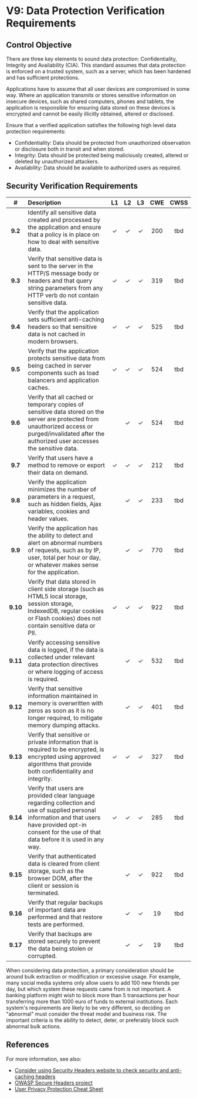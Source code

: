 # V9: Data Protection Verification Requirements

## Control Objective

There are three key elements to sound data protection: Confidentiality, Integrity and Availability (CIA). This standard assumes that data protection is enforced on a trusted system, such as a server, which has been hardened and has sufficient protections.

Applications have to assume that all user devices are compromised in some way. Where an application transmits or stores sensitive information on insecure devices, such as shared computers, phones and tablets, the application is responsible for ensuring data stored on these devices is encrypted and cannot be easily illicitly obtained, altered or disclosed.

Ensure that a verified application satisfies the following high level data protection requirements:

* Confidentiality: Data should be protected from unauthorized observation or disclosure both in transit and when stored.
* Integrity: Data should be protected being maliciously created, altered or deleted by unauthorized attackers.
* Availability: Data should be available to authorized users as required.

## Security Verification Requirements

| # | Description | L1 | L2 | L3 | CWE | CWSS |
| :---: | :--- | :---: | :---:| :---: | :---: | :---: |
| **9.2** | Identify all sensitive data created and processed by the application and ensure that a policy is in place on how to deal with sensitive data. | ✓ | ✓ | ✓ | 200 | tbd | 
| **9.3** | Verify that sensitive data is sent to the server in the HTTP/S message body or headers and that query string parameters from any HTTP verb do not contain sensitive data. | ✓ | ✓ | ✓ | 319 | tbd | 
| **9.4** | Verify that the application sets sufficient anti-caching headers so that sensitive data is not cached in modern browsers. | ✓ | ✓ | ✓ | 525 | tbd | 
| **9.5** | Verify that the application protects sensitive data from being cached in server components such as load balancers and application caches. | ✓ | ✓ | ✓ | 524 | tbd | 
| **9.6** | Verify that all cached or temporary copies of sensitive data stored on the server are protected from unauthorized access or purged/invalidated after the authorized user accesses the sensitive data. |  | ✓ | ✓ | 524 | tbd | 
| **9.7** | Verify that users have a method to remove or export their data on demand. | ✓ | ✓ | ✓ | 212 | tbd | 
| **9.8** | Verify the application minimizes the number of parameters in a request, such as hidden fields, Ajax variables, cookies and header values. |  | ✓ | ✓ | 233 | tbd | 
| **9.9** | Verify the application has the ability to detect and alert on abnormal numbers of requests, such as by IP, user, total per hour or day, or whatever makes sense for the application.  |  | ✓ | ✓ | 770 | tbd |
| **9.10** | Verify that data stored in client side storage (such as HTML5 local storage, session storage, IndexedDB, regular cookies or Flash cookies) does not contain sensitive data or PII. | ✓ | ✓ | ✓ | 922 | tbd |
| **9.11** | Verify accessing sensitive data is logged, if the data is collected under relevant data protection directives or where logging of access is required. |  | ✓ | ✓ | 532 | tbd | 
| **9.12** | Verify that sensitive information maintained in memory is overwritten with zeros as soon as it is no longer required, to mitigate memory dumping attacks. |  | ✓ | ✓ | 401 | tbd |
| **9.13** | Verify that sensitive or private information that is required to be encrypted, is encrypted using approved algorithms that provide both confidentiality and integrity. | ✓ | ✓ | ✓ | 327 | tbd |
| **9.14** | Verify that users are provided clear language regarding collection and use of supplied personal information and that users have provided opt-in consent for the use of that data before it is used in any way. | ✓ | ✓ | ✓ | 285 | tbd | 
| **9.15** | Verify that authenticated data is cleared from client storage, such as the browser DOM, after the client or session is terminated. |  | ✓ | ✓ | 922 | tbd | 
| **9.16** | Verify that regular backups of important data are performed and that restore tests are performed. || ✓ | ✓ | 19 | tbd | 
| **9.17** | Verify that backups are stored securely to prevent the data being stolen or corrupted. || ✓ | ✓ | 19 | tbd | 

When considering data protection, a primary consideration should be around bulk extraction or modification or excessive usage. For example, many social media systems only allow users to add 100 new friends per day, but which system these requests came from is not important. A banking platform might wish to block more than 5 transactions per hour transferring more than 1000 euro of funds to external institutions. Each system's requirements are likely to be very different, so deciding on "abnormal" must consider the threat model and business risk. The important criteria is the ability to detect, deter, or preferably block such abnormal bulk actions.

## References

For more information, see also:

* [Consider using Security Headers website to check security and anti-caching headers](https://securityheaders.io)
* [OWASP Secure Headers project](https://www.owasp.org/index.php/OWASP_Secure_Headers_Project)
* [User Privacy Protection Cheat Sheet](https://www.owasp.org/index.php/User_Privacy_Protection_Cheat_Sheet)
